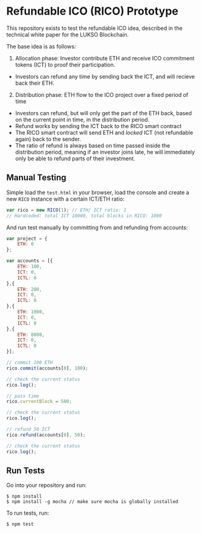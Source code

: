 # Refundable ICO (RICO) Prototype

This repository exists to test the refundable ICO idea,
described in the technical white paper for the LUKSO Blockchain.

The base idea is as follows:

1. Allocation phase: Investor contribute ETH and receive ICO commitment tokens (ICT) to proof their participation.


- Investors can refund any time by sending back the ICT, and will recieve back their ETH.


2. Distribution phase: ETH flow to the ICO project over a fixed period of time

- Investors can refund, but will only get the part of the ETH back, based on the current point in time, in the distribution period. 
- Refund works by sending the ICT back to the RICO smart contract
- The RICO smart contract will send ETH and *locked* ICT (not refundable again) back to the sender.
- The ratio of refund is always based on time passed inside the distribution period, meaning if an investor joins late, he will immediately only be able to refund parts of their investment.


## Manual Testing

Simple load the `test.html` in your browser, load the console and create a new `RICO` instance with a certain ICT/ETH ratio:

```js
var rico = new RICO(1); // ETH/ ICT ratio: 1
// Hardcoded: total ICT 10000, total blocks in RICO: 1000
```

And run test manually by committing from and refunding from accounts:

```js
var project = {
    ETH: 0
};

var accounts = [{
    ETH: 100,
    ICT: 0,
    ICTL: 0
},{
    ETH: 200,
    ICT: 0,
    ICTL: 0
},{
    ETH: 1000,
    ICT: 0,
    ICTL: 0
},{
    ETH: 8000,
    ICT: 0,
    ICTL: 0
}];

// commit 100 ETH
rico.commit(accounts[0], 100);

// check the current status
rico.log();

// pass time
rico.currentBlock = 500;

// check the current status
rico.log();

// refund 50 ICT
rico.refund(accounts[0], 50);

// check the current status
rico.log();
```


## Run Tests 

Go into your repository and run:

```
$ npm install
$ npm install -g mocha // make sure mocha is globally installed
```

To run tests, run:

```
$ npm test
```


